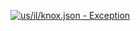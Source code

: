 [![us/il/knox.json - Exception](https://img.shields.io/badge/us/il/knox.json-Exception-red)](https://github.com/openaddresses/openaddresses/tree/master/sources/us/il/knox.json)